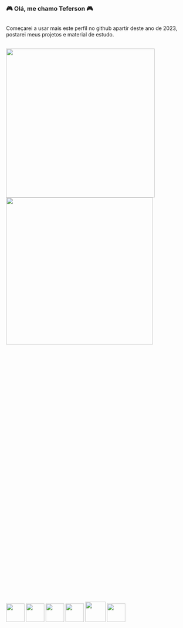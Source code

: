 ### 🎮 Olá, me chamo Teferson 🎮

##
 Começarei a usar mais este perfil no github apartir deste ano de 2023, postarei meus projetos e material de estudo.
##

<a href="https://github.com/tefsu">
  <img width="405em" align="center" src="https://github-readme-stats.vercel.app/api?username=tefsu&count_private=true&show_icons=true&theme=dracula" />
</a>
<a href="https://github.com/tefsu">
  <img width="400em" align="top" src="https://github-readme-stats.vercel.app/api/top-langs/?username=tefsu&layout=compact&theme=dracula" />
</a>

##

<div  style="margin-top: 50em;">
  <img width="50em" src="https://cdn.jsdelivr.net/gh/devicons/devicon/icons/html5/html5-original.svg" />
  <img width="50em" src="https://cdn.jsdelivr.net/gh/devicons/devicon/icons/css3/css3-original.svg" />
  <img width="50em" src="https://cdn.jsdelivr.net/gh/devicons/devicon/icons/javascript/javascript-original.svg" /> 
  <img width="50em" src="https://cdn.jsdelivr.net/gh/devicons/devicon/icons/typescript/typescript-plain.svg" />
  <img width="55em" src="https://cdn.jsdelivr.net/gh/devicons/devicon/icons/bootstrap/bootstrap-original.svg" />
  <img width="50em" src="https://cdn.jsdelivr.net/gh/devicons/devicon/icons/jquery/jquery-plain-wordmark.svg" />
</div>

